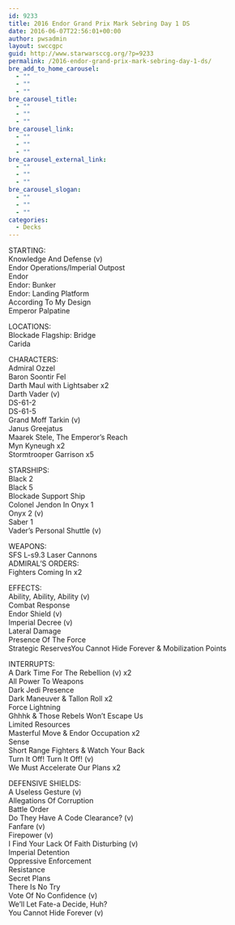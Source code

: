 ```yaml
---
id: 9233
title: 2016 Endor Grand Prix Mark Sebring Day 1 DS
date: 2016-06-07T22:56:01+00:00
author: pwsadmin
layout: swccgpc
guid: http://www.starwarsccg.org/?p=9233
permalink: /2016-endor-grand-prix-mark-sebring-day-1-ds/
bre_add_to_home_carousel:
  - ""
  - ""
  - ""
bre_carousel_title:
  - ""
  - ""
  - ""
bre_carousel_link:
  - ""
  - ""
  - ""
bre_carousel_external_link:
  - ""
  - ""
  - ""
bre_carousel_slogan:
  - ""
  - ""
  - ""
categories:
  - Decks
---
```

STARTING:  
Knowledge And Defense (v)  
Endor Operations/Imperial Outpost  
Endor  
Endor: Bunker  
Endor: Landing Platform  
According To My Design  
Emperor Palpatine

LOCATIONS:  
Blockade Flagship: Bridge  
Carida

CHARACTERS:  
Admiral Ozzel  
Baron Soontir Fel  
Darth Maul with Lightsaber x2  
Darth Vader (v)  
DS-61-2  
DS-61-5  
Grand Moff Tarkin (v)  
Janus Greejatus  
Maarek Stele, The Emperor&#8217;s Reach  
Myn Kyneugh x2  
Stormtrooper Garrison x5

STARSHIPS:  
Black 2  
Black 5  
Blockade Support Ship  
Colonel Jendon In Onyx 1  
Onyx 2 (v)  
Saber 1  
Vader&#8217;s Personal Shuttle (v)

WEAPONS:  
SFS L-s9.3 Laser Cannons  
ADMIRAL&#8217;S ORDERS:  
Fighters Coming In x2

EFFECTS:  
Ability, Ability, Ability (v)  
Combat Response  
Endor Shield (v)  
Imperial Decree (v)  
Lateral Damage  
Presence Of The Force  
Strategic ReservesYou Cannot Hide Forever & Mobilization Points

INTERRUPTS:  
A Dark Time For The Rebellion (v) x2  
All Power To Weapons  
Dark Jedi Presence  
Dark Maneuver & Tallon Roll x2  
Force Lightning  
Ghhhk & Those Rebels Won&#8217;t Escape Us  
Limited Resources  
Masterful Move & Endor Occupation x2  
Sense  
Short Range Fighters & Watch Your Back  
Turn It Off! Turn It Off! (v)  
We Must Accelerate Our Plans x2

DEFENSIVE SHIELDS:  
A Useless Gesture (v)  
Allegations Of Corruption  
Battle Order  
Do They Have A Code Clearance? (v)  
Fanfare (v)  
Firepower (v)  
I Find Your Lack Of Faith Disturbing (v)  
Imperial Detention  
Oppressive Enforcement  
Resistance  
Secret Plans  
There Is No Try  
Vote Of No Confidence (v)  
We&#8217;ll Let Fate-a Decide, Huh?  
You Cannot Hide Forever (v)